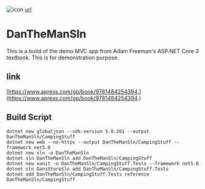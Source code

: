 ![icon](https://github.com/DannyX424/DanTheManStoreSln)
[url](https://CampingStuff.azurewebsites.net)

# DanTheManSln
This is a build of the demo MVC app from Adam Freeman's ASP.NET Core 3 textbook. This is for demonstration purpose.

## link
[https://www.apress.com/gp/book/9781484254394.](https://www.apress.com/gp/book/9781484254394.)

## Build Script

    dotnet new globaljson --sdk-version 5.0.201 --output DanTheManSln/CampingStuff
    dotnet new web --no-https --output DanTheManSln/CampingStuff --framework net5.0
    dotnet new sln -o DanTheManSln
    dotnet sln DanTheManSln add DanTheManSln/CampingStuff
    dotnet new xunit -o DanTheManSln/CampingStuff.Tests --framework net5.0
    dotnet sln DansStoreSln add DanTheManSln/CampingStuff.Tests 
    dotnet add DanTheManSln/CampingStuff.Tests reference DanTheManSln/CampingStuff
    

